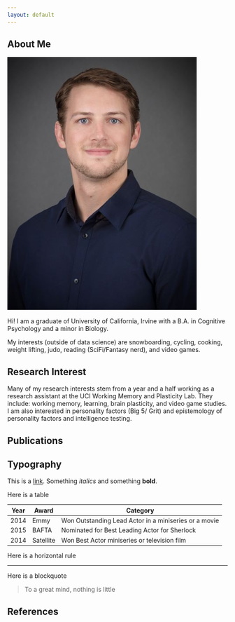 ```yaml
---
layout: default
---
```


## About Me

<img class="profile-picture" src="ChrisKoniniec_Sm.jpg">

Hi! I am a graduate of University of California, Irvine with a B.A. in Cognitive Psychology and a minor in Biology.

My interests (outside of data science) are snowboarding, cycling, cooking, weight lifting, judo, reading (SciFi/Fantasy nerd), and video games.

## Research Interest

Many of my research interests stem from a year and a half working as a research assistant at the UCI Working Memory and Plasticity Lab. They include: working memory, learning, brain plasticity, and video game studies. I am also interested in personality factors (Big 5/ Grit) and epistemology of personality factors and intelligence testing.

## Publications


## Typography

This is a [link](http://google.com). Something *italics* and something **bold**.

Here is a table

Year | Award | Category
-----|-------|--------
2014 | Emmy  | Won Outstanding Lead Actor in a miniseries or a movie
2015 | BAFTA | Nominated for Best Leading Actor for Sherlock
2014 | Satellite | Won Best Actor miniseries or television film

Here is a horizontal rule

---

Here is a blockquote

> To a great mind, nothing is little

## References
